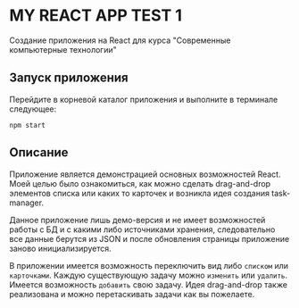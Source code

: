 MY REACT APP TEST 1
============
Создание приложения на React для курса "Современные компьютерные технологии"

Запуск приложения
-----------------
Перейдите в корневой каталог приложения и выполните в терминале следующее:
~~~
npm start
~~~

Описание
--------

Приложение является демонстрацией основных возможностей React. Моей целью было ознакомиться,
как можно сделать drag-and-drop элементов списка или каких то карточек и возникла идея создания task-manager.

Данное приложение лишь демо-версия и не имеет возможностей работы с БД и c какими либо источниками хранения,
следовательно все данные берутся из JSON и после обновления страницы приложение заново инициализируется.

В приложении имеется возможность переключить вид либо `списком` или `карточками`.
Каждую существующую задачу можно `изменить` или `удалить`.
Имеется возможность `добавить` свою задачу. Идея drag-and-drop также реализована
и можно перетаскивать задачи как вы пожелаете.




